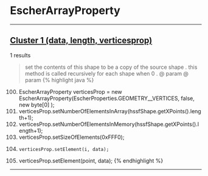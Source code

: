 # EscherArrayProperty

***

## [Cluster 1 (data, length, verticesprop)](./1)
1 results
> set the contents of this shape to be a copy of the source shape . this method is called recursively for each shape when 0 . @ param @ param 
{% highlight java %}
100. EscherArrayProperty verticesProp = new EscherArrayProperty(EscherProperties.GEOMETRY__VERTICES, false, new byte[0] );
101. verticesProp.setNumberOfElementsInArray(hssfShape.getXPoints().length+1);
102. verticesProp.setNumberOfElementsInMemory(hssfShape.getXPoints().length+1);
103. verticesProp.setSizeOfElements(0xFFF0);
109.     verticesProp.setElement(i, data);
115. verticesProp.setElement(point, data);
{% endhighlight %}

***

